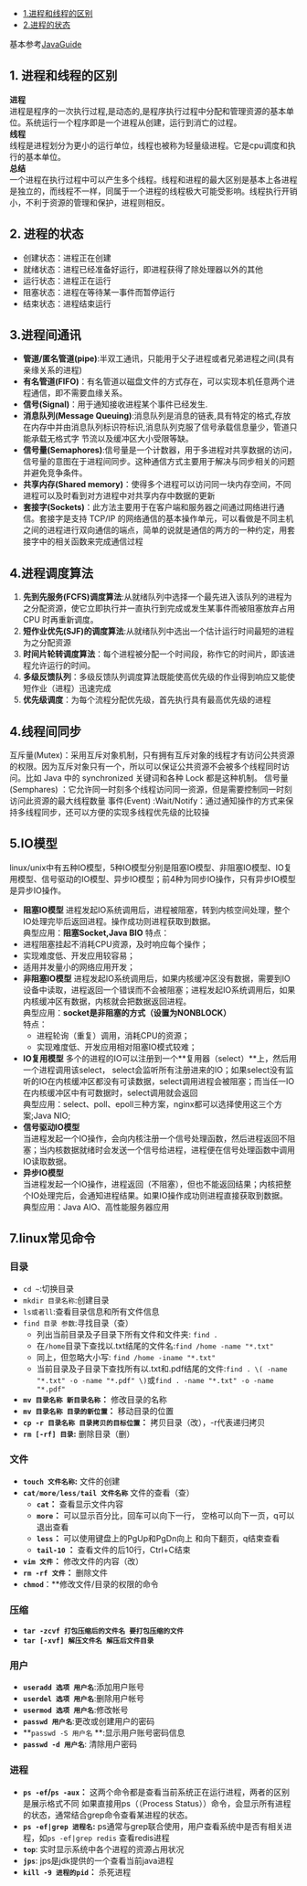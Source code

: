<!-- TOC -->
- [1.进程和线程的区别](#1-进程和线程的区别)   
- [2.进程的状态](#2-进程的状态)  


基本参考[JavaGuide](https://github.com/Snailclimb/JavaGuide/tree/master/docs/operating-system)
## 1. 进程和线程的区别
**进程**  
进程是程序的一次执行过程,是动态的,是程序执行过程中分配和管理资源的基本单位。系统运行一个程序即是一个进程从创建，运行到消亡的过程。  
**线程**  
线程是进程划分为更小的运行单位，线程也被称为轻量级进程。它是cpu调度和执行的基本单位。  
**总结**  
一个进程在执行过程中可以产生多个线程。线程和进程的最大区别是基本上各进程是独立的，而线程不一样，同属于一个进程的线程极大可能受影响。线程执行开销小，不利于资源的管理和保护，进程则相反。
## 2. 进程的状态  
- 创建状态：进程正在创建  
- 就绪状态：进程已经准备好运行，即进程获得了除处理器以外的其他  
- 运行状态：进程正在运行    
- 阻塞状态：进程在等待某一事件而暂停运行    
- 结束状态：进程结束运行
## 3.进程间通讯  
- **管道/匿名管道(pipe)**:半双工通讯，只能用于父子进程或者兄弟进程之间(具有亲缘关系的进程)  
- **有名管道(FIFO)**：有名管道以磁盘文件的方式存在，可以实现本机任意两个进程通信，即不需要血缘关系。  
- **信号(Signal)**：用于通知接收进程某个事件已经发生.  
- **消息队列(Message Queuing)**:消息队列是消息的链表,具有特定的格式,存放在内存中并由消息队列标识符标识,消息队列克服了信号承载信息量少，管道只能承载无格式字 节流以及缓冲区大小受限等缺。
- **信号量(Semaphores)**:信号量是一个计数器，用于多进程对共享数据的访问，信号量的意图在于进程间同步。这种通信方式主要用于解决与同步相关的问题并避免竞争条件。  
- **共享内存(Shared memory)**：使得多个进程可以访问同一块内存空间，不同进程可以及时看到对方进程中对共享内存中数据的更新  
- **套接字(Sockets)**：此方法主要用于在客户端和服务器之间通过网络进行通信。套接字是支持 TCP/IP 的网络通信的基本操作单元，可以看做是不同主机之间的进程进行双向通信的端点，简单的说就是通信的两方的一种约定，用套接字中的相关函数来完成通信过程
## 4.进程调度算法  
1. **先到先服务(FCFS)调度算法**:从就绪队列中选择一个最先进入该队列的进程为之分配资源，使它立即执行并一直执行到完成或发生某事件而被阻塞放弃占用 CPU 时再重新调度。  
2. **短作业优先(SJF)的调度算法**:从就绪队列中选出一个估计运行时间最短的进程为之分配资源  
3. **时间片轮转调度算法**：每个进程被分配一个时间段，称作它的时间片，即该进程允许运行的时间。  
4. **多级反馈队列**：多级反馈队列调度算法既能使高优先级的作业得到响应又能使短作业（进程）迅速完成  
5. **优先级调度**：为每个流程分配优先级，首先执行具有最高优先级的进程
## 4.线程间同步  
互斥量(Mutex)：采用互斥对象机制，只有拥有互斥对象的线程才有访问公共资源的权限。因为互斥对象只有一个，所以可以保证公共资源不会被多个线程同时访问。比如 Java 中的 synchronized 关键词和各种 Lock 都是这种机制。
信号量(Semphares) ：它允许同一时刻多个线程访问同一资源，但是需要控制同一时刻访问此资源的最大线程数量
事件(Event) :Wait/Notify：通过通知操作的方式来保持多线程同步，还可以方便的实现多线程优先级的比较操
## 5.IO模型  
linux/unix中有五种IO模型，5种IO模型分别是阻塞IO模型、非阻塞IO模型、IO复用模型、信号驱动的IO模型、异步IO模型；前4种为同步IO操作，只有异步IO模型是异步IO操作。
-  **阻塞IO模型**
进程发起IO系统调用后，进程被阻塞，转到内核空间处理，整个IO处理完毕后返回进程。操作成功则进程获取到数据。  
典型应用：**阻塞Socket,Java BIO**
特点：  
  - 进程阻塞挂起不消耗CPU资源，及时响应每个操作；
  - 实现难度低、开发应用较容易；
  - 适用并发量小的网络应用开发；
- **非阻塞IO模型** 
进程发起IO系统调用后，如果内核缓冲区没有数据，需要到IO设备中读取，进程返回一个错误而不会被阻塞；进程发起IO系统调用后，如果内核缓冲区有数据，内核就会把数据返回进程。  
典型应用：**socket是非阻塞的方式（设置为NONBLOCK）**  
特点：  
   - 进程轮询（重复）调用，消耗CPU的资源；
   - 实现难度低、开发应用相对阻塞IO模式较难；
-  **IO复用模型**
多个的进程的IO可以注册到一个**复用器（select）**上，然后用一个进程调用该select， select会监听所有注册进来的IO；如果select没有监听的IO在内核缓冲区都没有可读数据，select调用进程会被阻塞；而当任一IO在内核缓冲区中有可数据时，select调用就会返回  
典型应用：select、poll、epoll三种方案，nginx都可以选择使用这三个方案;Java NIO;  
- **信号驱动IO模型**  
当进程发起一个IO操作，会向内核注册一个信号处理函数，然后进程返回不阻塞；当内核数据就绪时会发送一个信号给进程，进程便在信号处理函数中调用IO读取数据。  
- **异步IO模型**  
当进程发起一个IO操作，进程返回（不阻塞），但也不能返回结果；内核把整个IO处理完后，会通知进程结果。如果IO操作成功则进程直接获取到数据。  
典型应用：Java AIO、高性能服务器应用
## 7.linux常见命令  
### 目录
- ```cd ~```:切换目录
- ```mkdir 目录名称```:创建目录
- ```ls或者ll```:查看目录信息和所有文件信息  
- ```find 目录 参数```:寻找目录（查）  
    - 列出当前目录及子目录下所有文件和文件夹: `find .`
    - 在`/home`目录下查找以.txt结尾的文件名:`find /home -name "*.txt"`
    - 同上，但忽略大小写: `find /home -iname "*.txt"`
    - 当前目录及子目录下查找所有以.txt和.pdf结尾的文件:`find . \( -name "*.txt" -o -name "*.pdf" \)`或`find . -name "*.txt" -o -name "*.pdf" ` 
-  **`mv 目录名称 新目录名称`：** 修改目录的名称  
-  **`mv 目录名称 目录的新位置`：**  移动目录的位置  
-  **`cp -r 目录名称 目录拷贝的目标位置`：** 拷贝目录（改），-r代表递归拷贝 
-  **`rm [-rf] 目录`:** 删除目录（删）
### 文件  
-  **`touch 文件名称`:**  文件的创建  
-  **`cat/more/less/tail 文件名称`** 文件的查看（查）
    - **`cat`：** 查看显示文件内容
    - **`more`：** 可以显示百分比，回车可以向下一行， 空格可以向下一页，q可以退出查看
    - **`less`：** 可以使用键盘上的PgUp和PgDn向上 和向下翻页，q结束查看
    - **`tail-10` ：** 查看文件的后10行，Ctrl+C结束
- **`vim 文件`：**  修改文件的内容（改）  
- **`rm -rf 文件`：** 删除文件  
- **`chmod`**：**修改文件/目录的权限的命令
### 压缩
- **`tar -zcvf 打包压缩后的文件名 要打包压缩的文件`**  
- **`tar [-xvf] 解压文件名 解压后文件目录`**
### 用户  
- **`useradd 选项 用户名`**:添加用户账号
- **`userdel 选项 用户名`**:删除用户帐号
- **`usermod 选项 用户名`**:修改帐号
- **`passwd 用户名`**:更改或创建用户的密码
- **`passwd -S 用户名` **:显示用户账号密码信息
- **`passwd -d 用户名`**:  清除用户密码
### 进程
- **`ps -ef`/`ps -aux`：** 这两个命令都是查看当前系统正在运行进程，两者的区别是展示格式不同
  如果直接用ps（（Process Status））命令，会显示所有进程的状态，通常结合grep命令查看某进程的状态。
- **`ps -ef|grep 进程名`:** ps通常与grep联合使用，用户查看系统中是否有相关进程，如`ps -ef|grep redis` 查看redis进程
- **`top`**: 实时显示系统中各个进程的资源占用状况
- **`jps`**: jps是jdk提供的一个查看当前java进程
-  **`kill -9 进程的pid`：** 杀死进程
